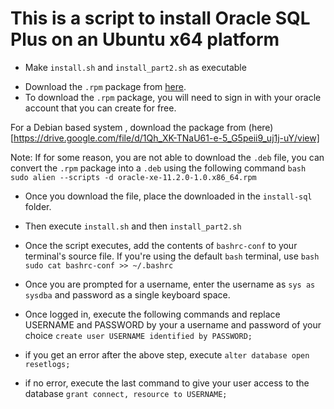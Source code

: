 # This is a script to install Oracle SQL Plus on an Ubuntu x64 platform

* Make ``install.sh`` and ``install_part2.sh`` as executable


- Download the ``.rpm`` package from  [here](https://www.oracle.com/database/technologies/xe-prior-releases.html). 
- To download the ``.rpm`` package, you will need to sign in with your oracle account that you can create for free.


For a Debian based system , download the package from (here)[https://drive.google.com/file/d/1Qh_XK-TNaU61-e-5_G5peii9_uj1j-uY/view]

Note: If for some reason, you are not able to download the ``.deb`` file, you can convert the ``.rpm`` package into a ``.deb`` using the following command
``bash
sudo alien --scripts -d oracle-xe-11.2.0-1.0.x86_64.rpm
``

- Once you download the file, place the downloaded in the ``install-sql`` folder.
- Then execute ``install.sh`` and then ``install_part2.sh``

- Once the script executes, add the contents of ``bashrc-conf`` to your terminal's source file.
If you're using the default ``bash`` terminal, use
``bash
sudo cat bashrc-conf >> ~/.bashrc
``

- Once you are prompted for a username, enter the username as `sys as sysdba` and password as a single keyboard space.

- Once logged in, execute the following commands and replace USERNAME and PASSWORD by your a username and password of your choice
`create user USERNAME identified by PASSWORD;`

- if you get an error after the above step, execute `alter database open resetlogs;`

- if no error, execute the last command to give your user access to the database
`grant connect, resource to USERNAME;`